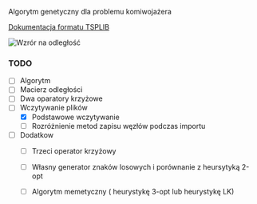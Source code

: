 Algorytm genetyczny dla problemu komiwojażera

[Dokumentacja formatu TSPLIB](https://oeclass.aua.gr/eclass/modules/document/file.php/310/3.%20%CE%91%CF%81%CF%87%CE%B5%CE%AF%CE%B1%20VRP%20-%20format.pdf)

![Wzrór na odległość](https://github.com/user-attachments/assets/95f6ec69-760b-4dba-83d0-68eea74657fd)


### TODO
- [ ]  Algorytm
  - [ ] Macierz odległości
  - [ ] Dwa oparatory krzyżowe
- [ ] Wczytywanie plików
  - [X] Podstawowe wczytywanie
  - [ ] Rozróżnienie metod zapisu węzłów podczas importu
- [ ] Dodatkow
  - [ ] Trzeci operator krzyżowy
  - [ ] Własny generator znaków losowych i porównanie z heursytyką 2-opt
  - [ ] Algorytm memetyczny ( heurystykę 3-opt lub heurystykę LK)
       
